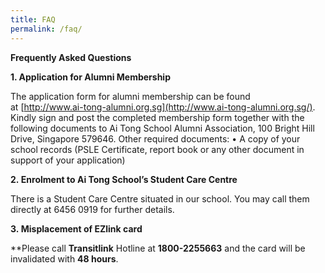 ```yaml
---
title: FAQ
permalink: /faq/
---
```

**Frequently Asked Questions**

**1. Application for Alumni Membership**

The application form for alumni membership can be found at [http://www.ai-tong-alumni.org.sg](http://www.ai-tong-alumni.org.sg/). Kindly sign and post the completed membership form together with the following documents to Ai Tong School Alumni Association, 100 Bright Hill Drive, Singapore 579646. Other required documents: • A copy of your school records (PSLE Certificate, report book or any other document in support of your application) 


**2. Enrolment to Ai Tong School’s Student Care Centre**

There is a Student Care Centre situated in our school. You may call them directly at 6456 0919 for further details.  
  
**3. Misplacement of EZlink card**

**Please call **Transitlink** Hotline at **1800-2255663** and the card will be invalidated with **48 hours**.
